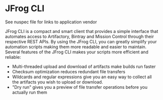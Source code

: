 # JFrog CLI
See nuspec file for links to application vendor

JFrog CLI is a compact and smart client that provides a simple interface that automates access to Artifactory, Bintray and Mission Control through their respective REST APIs. By using the JFrog CLI, you can greatly simplify your automation scripts making them more readable and easier to maintain. Several features of the JFrog CLI makes your scripts more efficient and reliable:

* Multi-threaded upload and download of artifacts make builds run faster
* Checksum optimization reduces redundant file transfers
* Wildcards and regular expressions give you an easy way to collect all the artifacts you wish to upload or download.
* "Dry run" gives you a preview of file transfer operations before you actually run them
